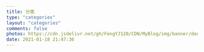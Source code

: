 ```yaml
---
title: 分类
type: "categories"
layout: "categories"
comments: false
photos: https://cdn.jsdelivr.net/gh/FengYJ120/CDN/MyBlog/img/banner/donate.jpg
date: 2021-01-18 21:47:36
---
```

